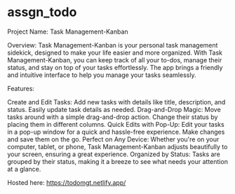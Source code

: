 # assgn_todo

Project Name: Task Management-Kanban

Overview:
Task Management-Kanban is your personal task management sidekick, designed to make your life easier and more organized. With Task Management-Kanban, you can keep track of all your to-dos, manage their status, and stay on top of your tasks effortlessly. The app brings a friendly and intuitive interface to help you manage your tasks seamlessly.

Features:

Create and Edit Tasks: Add new tasks with details like title, description, and status. Easily update task details as needed.
Drag-and-Drop Magic: Move tasks around with a simple drag-and-drop action. Change their status by placing them in different columns.
Quick Edits with Pop-Up: Edit your tasks in a pop-up window for a quick and hassle-free experience. Make changes and save them on the go.
Perfect on Any Device: Whether you're on your computer, tablet, or phone, Task Management-Kanban adjusts beautifully to your screen, ensuring a great experience.
Organized by Status: Tasks are grouped by their status, making it a breeze to see what needs your attention at a glance.


Hosted here:
https://todomgt.netlify.app/
